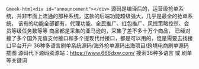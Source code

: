 `Gmeek-html<div id="announcement"></div>`
源码是编译后的，运营级抢单系统，并非市面上流通的那种系统，这款的后端功能超级强大，几乎是最全的抢单系统，
该有的功能全部都有，代理功能、全民推广、红包推广、风控策略控杀、会员等级任务数等等
商品都是采集的亚马逊的，采集了差不多十万个商品，
已经对接了多个国外充值支付接口和多个提现代付接口，都是可以用的，但是需要去找接口平台开户
36种多语言刷单系统源码/海外抢单源码出海项目/跨境电商刷单源码插图
 源码代下源码资源站：https://www.666dxw.com/ 搜索36种多语言 或 刷单 等关键词
